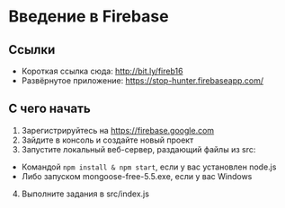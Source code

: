 # Введение в Firebase 

## Ссылки

* Короткая ссылка сюда: http://bit.ly/fireb16
* Развёрнутое приложение: https://stop-hunter.firebaseapp.com/

## С чего начать

1. Зарегистрируйтесь на https://firebase.google.com
2. Зайдите в консоль и создайте новый проект
3. Запустите локальный веб-сервер, раздающий файлы из src:
  
  * Командой `npm install & npm start`, если у вас установлен node.js
  * Либо запуском mongoose-free-5.5.exe, если у вас Windows
  
4. Выполните задания в src/index.js


